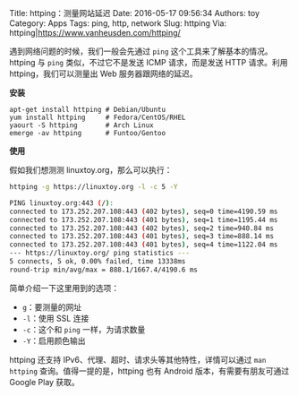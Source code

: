 Title: httping：测量网站延迟
Date: 2016-05-17 09:56:34
Authors: toy
Category: Apps
Tags: ping, http, network
Slug: httping
Via: httping|https://www.vanheusden.com/httping/

遇到网络问题的时候，我们一般会先通过 `ping` 这个工具来了解基本的情况。httping 与 `ping` 类似，不过它不是发送 ICMP 请求，而是发送 HTTP 请求。利用
httping，我们可以测量出 Web 服务器跟网络的延迟。

<!-- PELICAN_END_SUMMARY -->

**安装**

```
apt-get install httping # Debian/Ubuntu
yum install httping     # Fedora/CentOS/RHEL
yaourt -S httping       # Arch Linux
emerge -av httping      # Funtoo/Gentoo
```

**使用**

假如我们想测测 linuxtoy.org，那么可以执行：

```bash
httping -g https://linuxtoy.org -l -c 5 -Y

PING linuxtoy.org:443 (/):
connected to 173.252.207.108:443 (402 bytes), seq=0 time=4190.59 ms 
connected to 173.252.207.108:443 (401 bytes), seq=1 time=1195.44 ms 
connected to 173.252.207.108:443 (402 bytes), seq=2 time=940.84 ms 
connected to 173.252.207.108:443 (401 bytes), seq=3 time=888.14 ms 
connected to 173.252.207.108:443 (401 bytes), seq=4 time=1122.04 ms 
--- https://linuxtoy.org/ ping statistics ---
5 connects, 5 ok, 0.00% failed, time 13338ms
round-trip min/avg/max = 888.1/1667.4/4190.6 ms
```

简单介绍一下这里用到的选项：

+ `g`：要测量的网址
+ `-l`：使用 SSL 连接
+ `-c`：这个和 `ping` 一样，为请求数量
+ `-Y`：启用颜色输出

httping 还支持 IPv6、代理、超时、请求头等其他特性，详情可以通过 `man httping` 查询。值得一提的是，httping 也有 Android 版本，有需要有朋友可通过 Google Play 获取。
